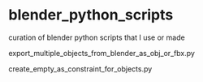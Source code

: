 # blender_python_scripts
curation of blender python scripts that I use or made



export_multiple_objects_from_blender_as_obj_or_fbx.py

create_empty_as_constraint_for_objects.py
